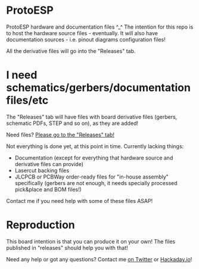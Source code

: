 # ProtoESP

ProtoESP hardware and documentation files ^_^ The intention for this repo is to host the hardware source files - eventually.
It will also have documentation sources - i.e. pinout diagrams configuration files!

All the derivative files will go into the "Releases" tab.

# I need schematics/gerbers/documentation files/etc

The "Releases" tab will have files with board derivative files (gerbers, schematic PDFs, STEP and so on),
as they are added!

Need files? [Please go to the "Releases" tab!](https://github.com/CRImier/ProtoESP/releases)

Not everything is done yet, at this point in time. Currently lacking things:

- Documentation (except for everything that hardware source and derivative files can provide)
- Lasercut backing files
- JLCPCB or PCBWay order-ready files for "in-house assembly" specifically (gerbers are not enough, it needs specially processed pick&place and BOM files!)

Contact me if you need help with some of these files ASAP!

# Reproduction

This board intention is that you can produce it on your own! The files published in "releases" should help you with that!

Need any help or got any questions? Contact me [on Twitter](https://twitter.com/CRimierTech) or [Hackaday.io](https://hackaday.io/CRImier)!
